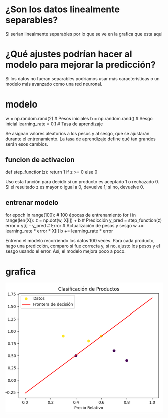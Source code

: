 # ¿Son los datos linealmente separables?

Si serian linealmente separables por lo que se ve en la grafica que esta aqui

# ¿Qué ajustes podrían hacer al modelo para mejorar la predicción?

Si los datos no fueran separables podríamos usar más características o un modelo más avanzado como una red neuronal.

# modelo

w = np.random.rand(2)  # Pesos iniciales
b = np.random.rand()   # Sesgo inicial
learning_rate = 0.1    # Tasa de aprendizaje

Se asignan valores aleatorios a los pesos y al sesgo, que se ajustarán durante el entrenamiento. La tasa de aprendizaje define qué tan grandes serán esos cambios.

## funcion de activacion 
def step_function(z):
    return 1 if z >= 0 else 0

Uso esta función para decidir si un producto es aceptado 1 o rechazado 0. Si el resultado z es mayor o igual a 0, devuelve 1; si no, devuelve 0.

## entrenar modelo 
for epoch in range(100):  # 100 épocas de entrenamiento
    for i in range(len(X)):
        z = np.dot(w, X[i]) + b  # Predicción
        y_pred = step_function(z)
        error = y[i] - y_pred    # Error
        # Actualización de pesos y sesgo
        w += learning_rate * error * X[i]
        b += learning_rate * error

Entreno el modelo recorriendo los datos 100 veces. Para cada producto, hago una predicción, comparo si fue correcta y, si no, ajusto los pesos y el sesgo usando el error. Así, el modelo mejora poco a poco.

# grafica
![alt text](image.png)